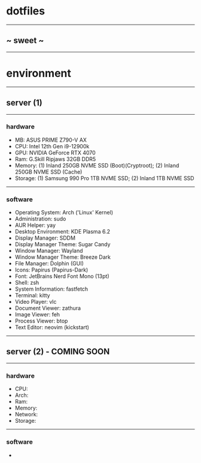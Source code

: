 # dotfiles
---
## ~ sweet ~ 
---
# environment
---
## server (1)
---
### hardware
- MB: ASUS PRIME Z790-V AX
- CPU: Intel 12th Gen i9-12900k
- GPU: NVIDIA GeForce RTX 4070
- Ram: G.Skill Ripjaws 32GB DDR5
- Memory: (1) Inland 250GB NVME SSD (Boot)(Cryptroot); (2) Inland 250GB NVME SSD (Cache)
- Storage: (1) Samsung 990 Pro 1TB NVME SSD; (2) Inland 1TB NVME SSD
---
### software 
- Operating System: Arch ('Linux' Kernel)
- Administration: sudo
- AUR Helper: yay
- Desktop Environment: KDE Plasma 6.2
- Display Manager: SDDM
- Display Manager Theme: Sugar Candy
- Window Manager: Wayland
- Window Manager Theme: Breeze Dark
- File Manager: Dolphin (GUI)
- Icons: Papirus (Papirus-Dark)
- Font: JetBrains Nerd Font Mono (13pt)
- Shell: zsh
- System Information: fastfetch
- Terminal: kitty
- Video Player: vlc
- Document Viewer: zathura
- Image Viewer: feh
- Process Viewer: btop
- Text Editor: neovim (kickstart)
---
## server (2) - COMING SOON
---
### hardware
- CPU: 
- Arch: 
- Ram: 
- Memory: 
- Network: 
- Storage: 
---
### software
- 
